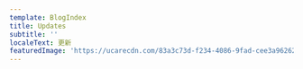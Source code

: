 ```yaml
---
template: BlogIndex
title: Updates
subtitle: ''
localeText: 更新
featuredImage: 'https://ucarecdn.com/83a3c73d-f234-4086-9fad-cee3a9626230/'
---
```


